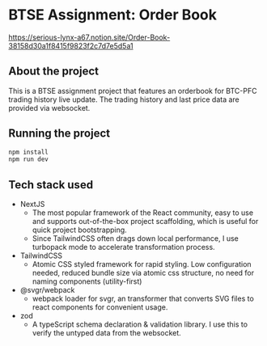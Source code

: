 # BTSE Assignment: Order Book

https://serious-lynx-a67.notion.site/Order-Book-38158d30a1f8415f9823f2c7d7e5d5a1

## About the project

This is a BTSE assignment project that features an orderbook for BTC-PFC trading history live update. The trading history and last price data are provided via websocket.

## Running the project

```bash
npm install
npm run dev
```

## Tech stack used

- NextJS
  - The most popular framework of the React community, easy to use and supports out-of-the-box project scaffolding, which is useful for quick project bootstrapping.
  - Since TailwindCSS often drags down local performance, I use turbopack mode to accelerate transformation process.
- TailwindCSS
  - Atomic CSS styled framework for rapid styling. Low configuration needed, reduced bundle size via atomic css structure, no need for naming components (utility-first)
- @svgr/webpack
  - webpack loader for svgr, an transformer that converts SVG files to react components for convenient usage.
- zod
  - A typeScript schema declaration & validation library. I use this to verify the untyped data from the websocket.
